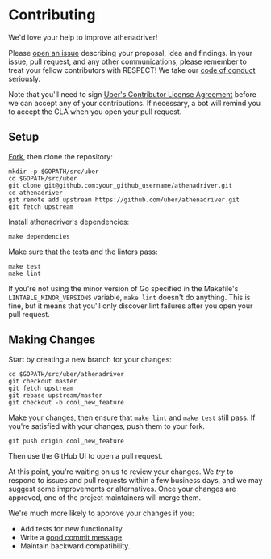 # Contributing

We'd love your help to improve athenadriver!

Please [open an issue][open-issue] describing your proposal, idea and findings.
In your issue, pull request, and any other communications,
please remember to treat your fellow contributors with RESPECT!
We take our [code of conduct](CODE_OF_CONDUCT.md) seriously.

Note that you'll need to sign [Uber's Contributor License Agreement][cla]
before we can accept any of your contributions. If necessary, a bot will remind
you to accept the CLA when you open your pull request.

## Setup

[Fork][fork], then clone the repository:

```
mkdir -p $GOPATH/src/uber
cd $GOPATH/src/uber
git clone git@github.com:your_github_username/athenadriver.git
cd athenadriver
git remote add upstream https://github.com/uber/athenadriver.git
git fetch upstream
```

Install athenadriver's dependencies:

```
make dependencies
```

Make sure that the tests and the linters pass:

```
make test
make lint
```

If you're not using the minor version of Go specified in the Makefile's
`LINTABLE_MINOR_VERSIONS` variable, `make lint` doesn't do anything. This is
fine, but it means that you'll only discover lint failures after you open your
pull request.

## Making Changes

Start by creating a new branch for your changes:

```
cd $GOPATH/src/uber/athenadriver
git checkout master
git fetch upstream
git rebase upstream/master
git checkout -b cool_new_feature
```

Make your changes, then ensure that `make lint` and `make test` still pass. If
you're satisfied with your changes, push them to your fork.

```
git push origin cool_new_feature
```

Then use the GitHub UI to open a pull request.

At this point, you're waiting on us to review your changes. We *try* to respond
to issues and pull requests within a few business days, and we may suggest some
improvements or alternatives. Once your changes are approved, one of the
project maintainers will merge them.

We're much more likely to approve your changes if you:

* Add tests for new functionality.
* Write a [good commit message][commit-message].
* Maintain backward compatibility.

[fork]: https://github.com/uber/athenadriver/fork
[open-issue]: https://github.com/uber/athenadriver/issues/new
[cla]: https://cla-assistant.io/uber/athenadriver
[commit-message]: http://tbaggery.com/2008/04/19/a-note-about-git-commit-messages.html